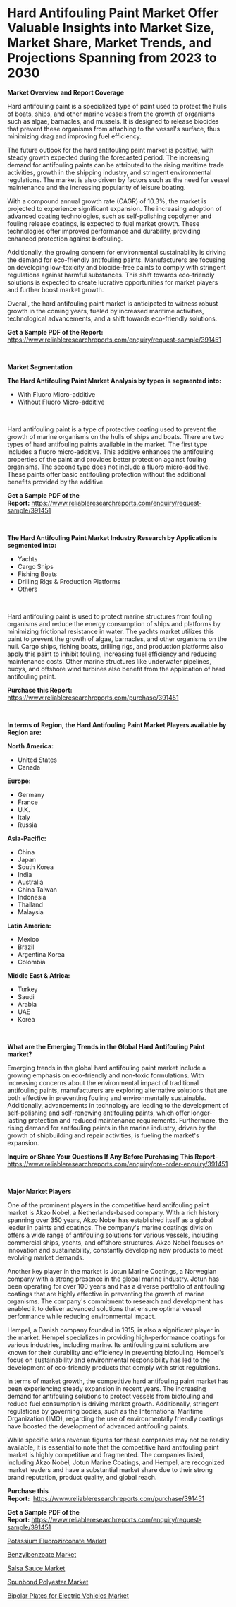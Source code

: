 <p><h1>Hard Antifouling Paint Market Offer Valuable Insights into Market Size, Market Share, Market Trends, and Projections Spanning from 2023 to 2030</h1></p><p><strong>Market Overview and Report Coverage</strong></p>
<p><p>Hard antifouling paint is a specialized type of paint used to protect the hulls of boats, ships, and other marine vessels from the growth of organisms such as algae, barnacles, and mussels. It is designed to release biocides that prevent these organisms from attaching to the vessel's surface, thus minimizing drag and improving fuel efficiency.</p><p>The future outlook for the hard antifouling paint market is positive, with steady growth expected during the forecasted period. The increasing demand for antifouling paints can be attributed to the rising maritime trade activities, growth in the shipping industry, and stringent environmental regulations. The market is also driven by factors such as the need for vessel maintenance and the increasing popularity of leisure boating.</p><p>With a compound annual growth rate (CAGR) of 10.3%, the market is projected to experience significant expansion. The increasing adoption of advanced coating technologies, such as self-polishing copolymer and fouling release coatings, is expected to fuel market growth. These technologies offer improved performance and durability, providing enhanced protection against biofouling.</p><p>Additionally, the growing concern for environmental sustainability is driving the demand for eco-friendly antifouling paints. Manufacturers are focusing on developing low-toxicity and biocide-free paints to comply with stringent regulations against harmful substances. This shift towards eco-friendly solutions is expected to create lucrative opportunities for market players and further boost market growth.</p><p>Overall, the hard antifouling paint market is anticipated to witness robust growth in the coming years, fueled by increased maritime activities, technological advancements, and a shift towards eco-friendly solutions.</p></p>
<p><strong>Get a Sample PDF of the Report:</strong> <a href="https://www.reliableresearchreports.com/enquiry/request-sample/391451">https://www.reliableresearchreports.com/enquiry/request-sample/391451</a></p>
<p>&nbsp;</p>
<p><strong>Market Segmentation</strong></p>
<p><strong>The Hard Antifouling Paint Market Analysis by types is segmented into:</strong></p>
<p><ul><li>With Fluoro Micro-additive</li><li>Without Fluoro Micro-additive</li></ul></p>
<p>&nbsp;</p>
<p><p>Hard antifouling paint is a type of protective coating used to prevent the growth of marine organisms on the hulls of ships and boats. There are two types of hard antifouling paints available in the market. The first type includes a fluoro micro-additive. This additive enhances the antifouling properties of the paint and provides better protection against fouling organisms. The second type does not include a fluoro micro-additive. These paints offer basic antifouling protection without the additional benefits provided by the additive.</p></p>
<p><strong>Get a Sample PDF of the Report:</strong>&nbsp;<a href="https://www.reliableresearchreports.com/enquiry/request-sample/391451">https://www.reliableresearchreports.com/enquiry/request-sample/391451</a></p>
<p>&nbsp;</p>
<p><strong>The Hard Antifouling Paint Market Industry Research by Application is segmented into:</strong></p>
<p><ul><li>Yachts</li><li>Cargo Ships</li><li>Fishing Boats</li><li>Drilling Rigs & Production Platforms</li><li>Others</li></ul></p>
<p>&nbsp;</p>
<p><p>Hard antifouling paint is used to protect marine structures from fouling organisms and reduce the energy consumption of ships and platforms by minimizing frictional resistance in water. The yachts market utilizes this paint to prevent the growth of algae, barnacles, and other organisms on the hull. Cargo ships, fishing boats, drilling rigs, and production platforms also apply this paint to inhibit fouling, increasing fuel efficiency and reducing maintenance costs. Other marine structures like underwater pipelines, buoys, and offshore wind turbines also benefit from the application of hard antifouling paint.</p></p>
<p><strong>Purchase this Report:</strong>&nbsp; <a href="https://www.reliableresearchreports.com/purchase/391451">https://www.reliableresearchreports.com/purchase/391451</a></p>
<p>&nbsp;</p>
<p><strong>In terms of Region, the Hard Antifouling Paint Market Players available by Region are:</strong></p>
<p>
    <p> <strong> North America: </strong>
        <ul>
            <li>United States</li>
            <li>Canada</li>
        </ul>
        </p> 
    <p> <strong> Europe: </strong>
        <ul>
            <li>Germany</li>
            <li>France</li>
            <li>U.K.</li>
            <li>Italy</li>
            <li>Russia</li>
        </ul>
        </p> 
    <p> <strong> Asia-Pacific: </strong>
        <ul>
            <li>China</li>
            <li>Japan</li>
            <li>South Korea</li>
            <li>India</li>
            <li>Australia</li>
            <li>China Taiwan</li>
            <li>Indonesia</li>
            <li>Thailand</li>
            <li>Malaysia</li>
        </ul>
        </p> 
    <p> <strong> Latin America: </strong>
        <ul>
            <li>Mexico</li>
            <li>Brazil</li>
            <li>Argentina Korea</li>
            <li>Colombia</li>
        </ul>
        </p> 
    <p> <strong> Middle East & Africa: </strong>
        <ul>
            <li>Turkey</li>
            <li>Saudi</li>
            <li>Arabia</li>
            <li>UAE</li>
            <li>Korea</li>
        </ul>
    </p>
    </p>
<p>&nbsp;</p>
<p><strong>What are the Emerging Trends in the Global Hard Antifouling Paint market?</strong></p>
<p><p>Emerging trends in the global hard antifouling paint market include a growing emphasis on eco-friendly and non-toxic formulations. With increasing concerns about the environmental impact of traditional antifouling paints, manufacturers are exploring alternative solutions that are both effective in preventing fouling and environmentally sustainable. Additionally, advancements in technology are leading to the development of self-polishing and self-renewing antifouling paints, which offer longer-lasting protection and reduced maintenance requirements. Furthermore, the rising demand for antifouling paints in the marine industry, driven by the growth of shipbuilding and repair activities, is fueling the market's expansion.</p></p>
<p><strong>Inquire or Share Your Questions If Any Before Purchasing This Report</strong>- <a href="https://www.reliableresearchreports.com/enquiry/pre-order-enquiry/391451">https://www.reliableresearchreports.com/enquiry/pre-order-enquiry/391451</a></p>
<p>&nbsp;</p>
<p><strong>Major Market Players</strong></p>
<p><p>One of the prominent players in the competitive hard antifouling paint market is Akzo Nobel, a Netherlands-based company. With a rich history spanning over 350 years, Akzo Nobel has established itself as a global leader in paints and coatings. The company's marine coatings division offers a wide range of antifouling solutions for various vessels, including commercial ships, yachts, and offshore structures. Akzo Nobel focuses on innovation and sustainability, constantly developing new products to meet evolving market demands.</p><p>Another key player in the market is Jotun Marine Coatings, a Norwegian company with a strong presence in the global marine industry. Jotun has been operating for over 100 years and has a diverse portfolio of antifouling coatings that are highly effective in preventing the growth of marine organisms. The company's commitment to research and development has enabled it to deliver advanced solutions that ensure optimal vessel performance while reducing environmental impact.</p><p>Hempel, a Danish company founded in 1915, is also a significant player in the market. Hempel specializes in providing high-performance coatings for various industries, including marine. Its antifouling paint solutions are known for their durability and efficiency in preventing biofouling. Hempel's focus on sustainability and environmental responsibility has led to the development of eco-friendly products that comply with strict regulations.</p><p>In terms of market growth, the competitive hard antifouling paint market has been experiencing steady expansion in recent years. The increasing demand for antifouling solutions to protect vessels from biofouling and reduce fuel consumption is driving market growth. Additionally, stringent regulations by governing bodies, such as the International Maritime Organization (IMO), regarding the use of environmentally friendly coatings have boosted the development of advanced antifouling paints.</p><p>While specific sales revenue figures for these companies may not be readily available, it is essential to note that the competitive hard antifouling paint market is highly competitive and fragmented. The companies listed, including Akzo Nobel, Jotun Marine Coatings, and Hempel, are recognized market leaders and have a substantial market share due to their strong brand reputation, product quality, and global reach.</p></p>
<p><strong>Purchase this Report:</strong>&nbsp;&nbsp;<a href="https://www.reliableresearchreports.com/purchase/391451">https://www.reliableresearchreports.com/purchase/391451</a></p>
<p></p>
<p><strong>Get a Sample PDF of the Report:</strong>&nbsp;<a href="https://www.reliableresearchreports.com/enquiry/request-sample/391451">https://www.reliableresearchreports.com/enquiry/request-sample/391451</a></p>
<p><p><a href="https://github.com/rahu1501/Market-Research-Report-List-1/blob/main/potassium-fluorozirconate-market.md">Potassium Fluorozirconate Market</a></p><p><a href="https://medium.com/@shubham99912151/benzylbenzoate-market-analysis-its-cagr-market-segmentation-and-global-industry-overview-d9d841120b70">Benzylbenzoate Market</a></p><p><a href="https://www.linkedin.com/pulse/salsa-sauce-market-challenges-opportunities-growth-drivers-rxa5e/">Salsa Sauce Market</a></p><p><a href="https://github.com/rahu1503/Market-Research-Report-List-1/blob/main/spunbond-polyester-market.md">Spunbond Polyester Market</a></p><p><a href="https://medium.com/@carolclarkson766/bipolar-plates-for-electric-vehicles-market-furnishes-information-on-market-share-market-trends-1fc6054cb6a8">Bipolar Plates for Electric Vehicles Market</a></p></p>